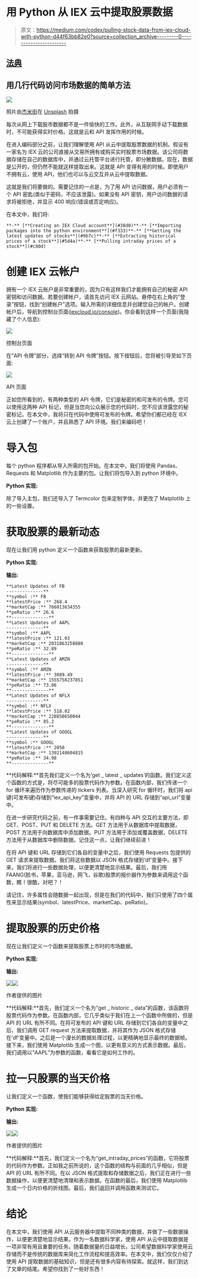 # 用 Python 从 IEX 云中提取股票数据

> 原文：<https://medium.com/codex/pulling-stock-data-from-iex-cloud-with-python-d44f63bb82e0?source=collection_archive---------0----------------------->

## [法典](http://medium.com/codex)

## 用几行代码访问市场数据的简单方法

![](img/c8b5b30ed41f95aad5ea60bb3370413a.png)

照片由[杰米街](https://unsplash.com/@jamie452?utm_source=medium&utm_medium=referral)在 [Unsplash](https://unsplash.com?utm_source=medium&utm_medium=referral) 拍摄

每次从网上下载股市数据都不是一件愉快的工作。此外，从互联网手动下载数据时，不可能获得实时价格。这就是云和 API 发挥作用的时候。

在进入编码部分之前，让我们理解使用 API 从云中提取股票数据的机制。假设有一家名为 IEX 云的公司直接从交易所拥有或购买实时股票市场数据。该公司将数据存储在自己的数据库中，并通过云托管平台进行托管，即分散数据。现在，数据是公开的，但仍然不能就这样提取出来。这就是 API 变得有用的时候。即使用户不拥有云，使用 API，他们也可以与云交互并从云中提取数据。

这就是我们将要做的。需要记住的一点是，为了用 API 访问数据，用户必须有一个 API 密匙(类似于密码，不应该泄露)。如果没有 API 密钥，用户访问数据的请求将被拒绝，并显示 400 响应(错误或否定响应)。

在本文中，我们将:

```
**-** [**Creating an IEX Cloud account**](#38d0)**-** [**Importing packages into the python environment**](#f333)**-** [**Getting the latest updates of stocks**](#9b7c)**-** [**Extracting historical prices of a stock**](#5d4a)**-** [**Pulling intraday prices of a stock**](#c80d)
```

# 创建 IEX 云帐户

拥有一个 IEX 云账户是非常重要的，因为只有这样我们才能拥有自己的秘密 API 密钥和访问数据。若要创建帐户，请首先访问 IEX 云网站。悬停在右上角的“登录”按钮，找到“创建帐户”选项。输入所需的详细信息并创建您自己的帐户。创建帐户后，导航到控制台页面([iexcloud.io/console](https://iexcloud.io/console/))。你会看到这样一个页面(我隐藏了个人信息):

![](img/1aaec01b06a29d78bf47f9ef565acecb.png)

控制台页面

在“API 令牌”部分，选择“转到 API 令牌”按钮。按下按钮后，您将被引导至如下页面:

![](img/ce8f2b27bbaed955672a167f3aae09cc.png)

API 页面

正如您所看到的，有两种类型的 API 令牌，它们是秘密的和可发布的令牌。您可以使用这两种 API 标记，但是当您向公众展示您的代码时，您不应该泄露您的秘密标记。在本文中，我将只在代码中使用可发布的令牌。希望你们都已经在 IEX 云上创建了一个账户，并且熟悉了 API 环境。我们来编码吧！

# 导入包

每个 python 程序都从导入所需的包开始。在本文中，我们将使用 Pandas、Requests 和 Matplotlib 作为主要的包。让我们将包导入到 python 环境中。

**Python 实现:**

除了导入主包，我们还导入了 Termcolor 包来定制字体，并更改了 Matplotlib 上的一些设置。

# 获取股票的最新动态

现在让我们用 python 定义一个函数来获取股票的最新更新。

**Python 实现:**

**输出:**

```
**Latest Updates of FB
--------------**
**symbol :** FB
**latestPrice :** 268.4
**marketCap :** 766013634355
**peRatio :** 26.6
**--------------** 
**Latest Updates of AAPL
--------------**
**symbol :** AAPL
**latestPrice :** 121.03
**marketCap :** 2031863258880
**peRatio :** 32.89
**--------------** 
**Latest Updates of AMZN
--------------**
**symbol :** AMZN
**latestPrice :** 3089.49
**marketCap :** 1555758237851
**peRatio :** 73.86
**--------------** 
**Latest Updates of NFLX
--------------**
**symbol :** NFLX
**latestPrice :** 518.02
**marketCap :** 228858650044
**peRatio :** 85.2
**--------------** 
**Latest Updates of GOOGL
--------------**
**symbol :** GOOGL
**latestPrice :** 2050
**marketCap :** 1392148604815
**peRatio :** 34.98
**--------------**
```

**代码解释:**首先我们定义一个名为‘get _ latest _ updates’的函数。我们定义这个函数的方式是，将尽可能多的股票代码作为参数。在函数内部，我们传递一个 for 循环来遍历作为参数传递的 tickers 列表。当深入研究 for 循环时，我们将 api 键(可发布键)存储到“iex_api_key”变量中，并将 API 的 URL 存储到“api_url”变量中。

在进一步研究代码之前，有一件事需要记住。有四种与 API 交互的主要方法，即 GET、POST、PUT 和 DELETE 方法。GET 方法用于从数据库中提取数据，POST 方法用于向数据库中添加数据。PUT 方法用于添加或覆盖数据，DELETE 方法用于从数据库中删除数据。记住这一点，让我们继续前进！

在将 API 键和 URL 存储到它们各自的变量中之后，我们使用 Requests 包提供的 GET 请求来提取数据。我们将这些数据以 JSON 格式存储到‘df’变量中。接下来，我们将进行一些数据处理，以便更清楚地显示结果。最后，我们用 FAANG(脸书，苹果，亚马逊，网飞，谷歌)股票的报价器作为参数来调用这个函数，瞧！很酷，对吧？！

请记住，许多属性会随数据一起出现，但是在我们的代码中，我们只使用了四个属性来显示结果(symbol、latestPrice、marketCap、peRatio)。

# 提取股票的历史价格

现在让我们定义一个函数来提取股票上市时的市场数据。

**Python 实现:**

**输出:**

![](img/253b1a304ea51518431efa4caa0dfef9.png)![](img/0b6baa18e67a7087c175c32aa244dcc1.png)

作者提供的图片

**代码解释:**首先，我们定义一个名为“get _ historic _ data”的函数，该函数将股票代码作为参数。在函数内部，它几乎类似于我们在上一个函数中所做的，但是 API 的 URL 有所不同。在将可发布的 API 键和 URL 存储到它们各自的变量中之后，我们调用 GET request 方法来提取数据，并将其作为 JSON 格式存储在‘df’变量中。之后是一个漫长的数据处理过程，以更精确地显示最终的数据帧。接下来，我们使用 Matplotlib 生成一个图，以更有意义的方式表示数据。最后，我们调用以“AAPL”为参数的函数，看看它是如何工作的。

# 拉一只股票的当天价格

让我们定义一个函数，使我们能够获得给定股票的当天价格。

**Python 实现:**

**输出:**

![](img/4d90d8648ba51dc8f01c77f4328ad266.png)![](img/f849a2936644e454ff292d2e73d9af53.png)

作者提供的图片

**代码解释:**首先，我们定义一个名为“get_intraday_prices”的函数，它将股票的代码作为参数。正如我之前所说的，这个函数的结构与前面的几乎相似，但是 API 的 URL 有所不同。在以 JSON 格式提取和存储数据之后，我们正在进行一些数据操作，以便更清楚地清理和表示数据。在函数的最后，我们使用 Matplotlib 生成一个日内价格的折线图。最后，我们返回并调用函数来测试它。

# 结论

在本文中，我们使用 API 从云服务器中提取不同种类的数据，并做了一些数据操作，以便更清楚地显示结果。作为一名数据科学家，使用 API 从云中提取数据是一项非常有用且重要的任务。随着数据量的日益增长，公司希望数据科学家使用云存储而不是传统的数据库来简化工作流程和提高效率。在本文中，我们仅仅介绍了使用 API 提取数据的基础知识，但是还有很多内容有待探索。就这样，我们到达了文章的结尾。希望你找到了一些好东西！